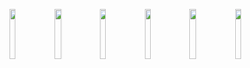 <img src="https://user-images.githubusercontent.com/66358077/160610283-1de6916d-58e4-4e6c-a634-ba889df3b5db.png" width="15%"></img> <img src="https://user-images.githubusercontent.com/66358077/160610332-3bfa3d23-a043-4b6e-829e-9d119b39f7b3.png" width="15%"></img> <img src="https://user-images.githubusercontent.com/66358077/160610361-6743a5d5-b903-4ca4-b5b5-ce7613d9f423.png" width="15%"></img> <img src="https://user-images.githubusercontent.com/66358077/160610385-42b8ae29-3b34-4174-9abf-a7bf74a5a6b1.png" width="15%"></img> <img src="https://user-images.githubusercontent.com/66358077/160610446-e228f5f4-cb41-40ae-9014-8124e9248c8d.png" width="15%"></img> <img src="https://user-images.githubusercontent.com/66358077/160610461-6013b40d-29bd-48d6-9b83-68733a0caf31.png" width="15%"></img> 
